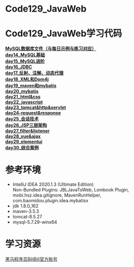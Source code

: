 # Code129_JavaWeb
# **Code129_JavaWeb学习代码**  
[**MySQL数据库文件（与每日示例与练习对应）**](https://github.com/LMWC/Code129_JavaWeb/tree/master/MySQL)  
[**day14_MySQL基础**](https://github.com/LMWC/Code129_JavaWeb/tree/master/day14/src)  
[**day15_MySQL进阶**](https://github.com/LMWC/Code129_JavaWeb/tree/master/day15/src)  
[**day16_JDBC**](https://github.com/LMWC/Code129_JavaWeb/tree/master/day16)  
[**day17_反射、注解、动态代理**](https://github.com/LMWC/Code129_JavaWeb/tree/master/day17)  
[**day18_XML和Dom4j**](https://github.com/LMWC/Code129_JavaWeb/tree/master/day18)  
[**day19_maven和mybatis**](https://github.com/LMWC/Code129_JavaWeb/tree/master/day19)  
[**day20_mybatis**](https://github.com/LMWC/Code129_JavaWeb/tree/master/day20)  
[**day21_html&css**](https://github.com/LMWC/Code129_JavaWeb/tree/master/day21)  
[**day22_javascript**](https://github.com/LMWC/Code129_JavaWeb/tree/master/day22)  
[**day23_tomcat&http&servlet**](https://github.com/LMWC/Code129_JavaWeb/tree/master/day23)  
[**day24-request&response**](https://github.com/LMWC/Code129_JavaWeb/tree/master/day24)  
[**day25_会话技术**](https://github.com/LMWC/Code129_JavaWeb/tree/master/day25)  
[**day26_JSP三层架构**](https://github.com/LMWC/Code129_JavaWeb/tree/master/day26)  
[**day27_filter&listener**](https://github.com/LMWC/Code129_JavaWeb/tree/master/day27)  
[**day28_vue&ajax**](https://github.com/LMWC/Code129_JavaWeb/tree/master/day28)  
[**day29_elementui**](https://github.com/LMWC/Code129_JavaWeb/tree/master/day29)  
[**day30_综合案例**](https://github.com/LMWC/Code129_JavaWeb/tree/master/day30)  



**参考环境**
=========================
- IntelliJ IDEA 2020.1.3 (Ultimate Edition)  
  Non-Bundled Plugins: JBLJavaToWeb, Lombook Plugin, mobi.hsz.idea.gitignore, MavenRunHelper,        com.baomidou.plugin.idea.mybatisx
- jdk 1.8.0_162  
- maven-3.5.3  
- tomcat-8.5.27  
- mysql-5.7.29-winx64  



**学习资源**
=========================
[黑马程序员BiliBili官方账号](https://space.bilibili.com/37974444)
